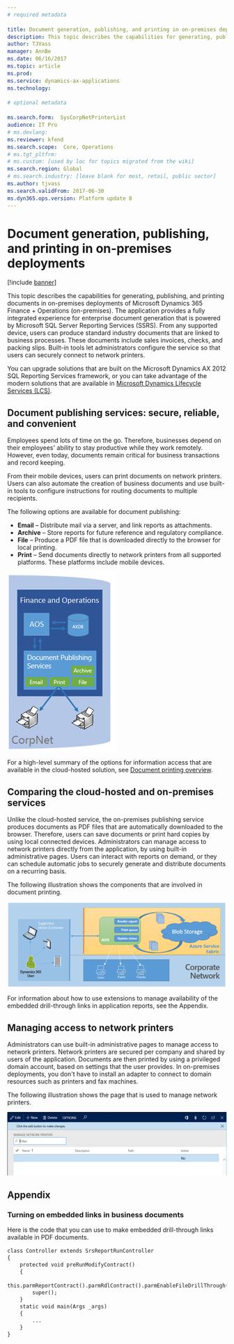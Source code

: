 ```yaml
---
# required metadata

title: Document generation, publishing, and printing in on-premises deployments
description: This topic describes the capabilities for generating, publishing, and printing documents in on-premises deployments.
author: TJVass
manager: AnnBe
ms.date: 06/16/2017
ms.topic: article
ms.prod: 
ms.service: dynamics-ax-applications
ms.technology: 

# optional metadata

ms.search.form:  SysCorpNetPrinterList
audience: IT Pro
# ms.devlang: 
ms.reviewer: kfend
ms.search.scope:  Core, Operations
# ms.tgt_pltfrm: 
# ms.custom: [used by loc for topics migrated from the wiki]
ms.search.region: Global
# ms.search.industry: [leave blank for most, retail, public sector]
ms.author: tjvass
ms.search.validFrom: 2017-06-30 
ms.dyn365.ops.version: Platform update 8 
---
```


# Document generation, publishing, and printing in on-premises deployments

[!include [banner](../includes/banner.md)]

This topic describes the capabilities for generating, publishing, and printing documents in on-premises deployments of Microsoft Dynamics 365 Finance + Operations (on-premises). The application provides a fully integrated experience for enterprise document generation that is powered by Microsoft SQL Server Reporting Services (SSRS). From any supported device, users can produce standard industry documents that are linked to business processes. These documents include sales invoices, checks, and packing slips. Built-in tools let administrators configure the service so that users can securely connect to network printers.

You can upgrade solutions that are built on the Microsoft Dynamics AX 2012 SQL Reporting Services framework, or you can take advantage of the modern solutions that are available in [Microsoft Dynamics Lifecycle Services (LCS)](https://lcs.dynamics.com).

## Document publishing services: secure, reliable, and convenient
Employees spend lots of time on the go. Therefore, businesses depend on their employees' ability to stay productive while they work remotely. However, even today, documents remain critical for business transactions and record keeping.

From their mobile devices, users can print documents on network printers. Users can also automate the creation of business documents and use built-in tools to configure instructions for routing documents to multiple recipients.

The following options are available for document publishing:

- **Email** – Distribute mail via a server, and link reports as attachments.
- **Archive** – Store reports for future reference and regulatory compliance.
- **File** – Produce a PDF file that is downloaded directly to the browser for local printing.
- **Print** – Send documents directly to network printers from all supported platforms. These platforms include mobile devices.

![Document publishing services](media/document-publishing-services.png)

For a high-level summary of the options for information access that are available in the cloud-hosted solution, see [Document printing overview](print-documents.md).

## Comparing the cloud-hosted and on-premises services
Unlike the cloud-hosted service, the on-premises publishing service produces documents as PDF files that are automatically downloaded to the browser. Therefore, users can save documents or print hard copies by using local connected devices. Administrators can manage access to network printers directly from the application, by using built-in administrative pages. Users can interact with reports on demand, or they can schedule automatic jobs to securely generate and distribute documents on a recurring basis.

The following illustration shows the components that are involved in document printing.

![Document printing](media/Cloud-vs-on-premises.png)

For information about how to use extensions to manage availability of the embedded drill-through links in application reports, see the Appendix.

## Managing access to network printers
Administrators can use built-in administrative pages to manage access to network printers. Network printers are secured per company and shared by users of the application. Documents are then printed by using a privileged domain account, based on settings that the user provides. In on-premises deployments, you don't have to install an adapter to connect to domain resources such as printers and fax machines.

The following illustration shows the page that is used to manage network printers.

![Manage network printers page](media/manage-network-printers.png)

## Appendix

### Turning on embedded links in business documents
Here is the code that you can use to make embedded drill-through links available in PDF documents. 

```
class Controller extends SrsReportRunController
{
    protected void preRunModifyContract()
    {
        this.parmReportContract().parmRdlContract().parmEnableFileDrillThrough(true);
        super();
    }
    static void main(Args _args)
    {
        ...
    }
}
```
